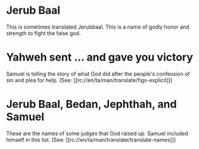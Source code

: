 # Jerub Baal

This is sometimes translated Jerubbaal. This is a name of godly honor and strength to fight the false god.

# Yahweh sent ... and gave you victory

Samuel is telling the story of what God did after the people's confession of sin and plea for help. (See: [[rc://en/ta/man/translate/figs-explicit]])

# Jerub Baal, Bedan, Jephthah, and Samuel

These are the names of some judges that God raised up. Samuel included himself in this list. (See: [[rc://en/ta/man/translate/translate-names]])

